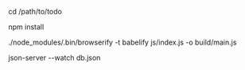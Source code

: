 cd /path/to/todo

npm install

./node_modules/.bin/browserify -t babelify js/index.js -o build/main.js

json-server --watch db.json